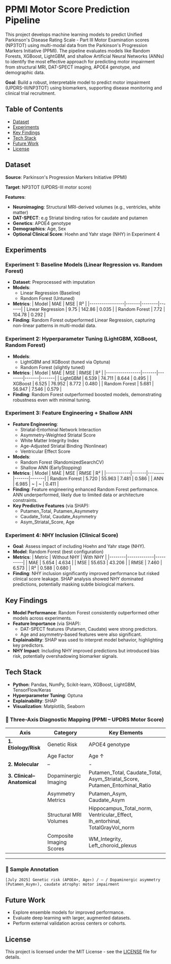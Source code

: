 # PPMI Motor Score Prediction Pipeline

This project develops machine learning models to predict Unified Parkinson's Disease Rating Scale - Part III Motor Examination scores (NP3TOT) using multi-modal data from the Parkinson's Progression Markers Initiative (PPMI). The pipeline evaluates models like Random Forests, XGBoost, LightGBM, and shallow Artificial Neural Networks (ANNs) to identify the most effective approach for predicting motor impairment from structural MRI, DAT-SPECT imaging, APOE4 genotype, and demographic data.

**Goal**: Build a robust, interpretable model to predict motor impairment (UPDRS-III/NP3TOT) using biomarkers, supporting disease monitoring and clinical trial recruitment.

## Table of Contents
- [Dataset](#dataset)
- [Experiments](#experiments)
- [Key Findings](#key-findings)
- [Tech Stack](#tech-stack)
- [Future Work](#future-work)
- [License](#license)

## Dataset
**Source**: Parkinson's Progression Markers Initiative (PPMI)

**Target**: NP3TOT (UPDRS-III motor score)

**Features**:
- **Neuroimaging**: Structural MRI-derived volumes (e.g., ventricles, white matter)
- **DAT-SPECT**: e.g Striatal binding ratios for caudate and putamen
- **Genetics**: APOE4 genotype
- **Demographics**: Age, Sex
- **Optional Clinical Score**: Hoehn and Yahr stage (NHY) in Experiment 4

## Experiments

### Experiment 1: Baseline Models (Linear Regression vs. Random Forest)
- **Dataset**: Preprocessed with imputation
- **Models**:
  - Linear Regression (Baseline)
  - Random Forest (Untuned)
- **Metrics**:
  | Model           | MAE   | MSE    | R²    |
  |-----------------|-------|--------|-------|
  | Linear Regression | 9.75  | 142.86 | 0.035 |
  | Random Forest   | 7.72  | 104.78 | 0.292 |
- **Finding**: Random Forest outperformed Linear Regression, capturing non-linear patterns in multi-modal data.

### Experiment 2: Hyperparameter Tuning (LightGBM, XGBoost, Random Forest)
- **Models**:
  - LightGBM and XGBoost (tuned via Optuna)
  - Random Forest (slightly tuned)
- **Metrics**:
  | Model           | MAE   | MSE    | RMSE  | R²    |
  |-----------------|-------|--------|-------|-------|
  | LightGBM        | 6.539 | 74.711 | 8.644 | 0.495 |
  | XGBoost         | 6.525 | 76.952 | 8.772 | 0.480 |
  | Random Forest   | 5.681 | 56.947 | 7.546 | 0.579 |
- **Finding**: Random Forest outperformed boosted models, demonstrating robustness even with minimal tuning.

### Experiment 3: Feature Engineering + Shallow ANN
- **Feature Engineering**:
  - Striatal-Entorhinal Network Interaction
  - Asymmetry-Weighted Striatal Score
  - White Matter Integrity Index
  - Age-Adjusted Striatal Binding (Nonlinear)
  - Ventricular Effect Score
- **Models**:
  - Random Forest (RandomizedSearchCV)
  - Shallow ANN (EarlyStopping)
- **Metrics**:
  | Model      | MAE   | MSE    | RMSE  | R²    |
  |------------|-------|--------|-------|-------|
  | Random Forest | 5.720 | 55.963 | 7.481 | 0.586 |
  | ANN        | 6.985 | ~      | ~     | 0.411 |
- **Finding**: Feature engineering enhanced Random Forest performance. ANN underperformed, likely due to limited data or architecture constraints.
- **Key Predictive Features** (via SHAP):
  - Putamen_Total, Putamen_Asymmetry
  - Caudate_Total, Caudate_Asymmetry
  - Asym_Striatal_Score, Age

### Experiment 4: NHY Inclusion (Clinical Score)
- **Goal**: Assess impact of including Hoehn and Yahr stage (NHY).
- **Model**: Random Forest (best configuration)
- **Metrics**:
  | Metric | Without NHY | With NHY |
  |--------|-------------|----------|
  | MAE    | 5.654       | 4.634    |
  | MSE    | 55.653      | 43.206   |
  | RMSE   | 7.460       | 6.573    |
  | R²     | 0.588       | 0.680    |
- **Finding**: NHY inclusion significantly improved performance but risked clinical score leakage. SHAP analysis showed NHY dominated predictions, potentially masking subtle biological markers.

## Key Findings
- **Model Performance**: Random Forest consistently outperformed other models across experiments.
- **Feature Importance** (via SHAP):
  - DAT-SPECT features (Putamen, Caudate) were strong predictors.
  - Age and asymmetry-based features were also significant.
- **Explainability**: SHAP was used to interpret model behavior, highlighting key predictors.
- **NHY Impact**: Including NHY improved predictions but introduced bias risk, potentially overshadowing biomarker signals.

## Tech Stack
- **Python**: Pandas, NumPy, Scikit-learn, XGBoost, LightGBM, TensorFlow/Keras
- **Hyperparameter Tuning**: Optuna
- **Explainability**: SHAP
- **Visualization**: Matplotlib, Seaborn

### 🧠 Three-Axis Diagnostic Mapping (PPMI – UPDRS Motor Score)

| Axis | Category              | Key Elements                                                                 |
|------|------------------------|------------------------------------------------------------------------------|
| **1. Etiology/Risk**         | Genetic Risk            | APOE4 genotype                                                              |
|                              | Age Factor              | Age ↑                                                                       |
| **2. Molecular**             | –                       | - |
| **3. Clinical–Anatomical**   | Dopaminergic Imaging    | Putamen_Total, Caudate_Total, Asym_Striatal_Score, Putamen_Entorhinal_Ratio |
|                              | Asymmetry Metrics       | Putamen_Asym, Caudate_Asym                                                              |
|                              | Structural MRI Volumes  | Hippocampus_Total_norm, Ventricular_Effect, lh_entorhinal, TotalGrayVol_norm |
|                              | Composite Imaging Scores| WM_Integrity, Left_choroid_plexus                           |

---

### 📝 Sample Annotation  
`[July 2025] Genetic risk (APOE4+, Age↑) / – / Dopaminergic asymmetry (Putamen_Asym↑), caudate atrophy: motor impairment`


## Future Work
- Explore ensemble models for improved performance.
- Evaluate deep learning with larger, augmented datasets.
- Perform external validation across centers or cohorts.

## License
This project is licensed under the MIT License - see the [LICENSE](LICENSE) file for details.
